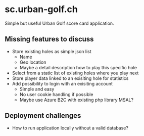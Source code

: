 # sc.urban-golf.ch
Simple but useful Urban Golf score card application.

## Missing features to discuss
- Store existing holes as simple json list
  - Name
  - Geo location
  - Maybe a detail description how to play this specific hole
- Select from a static list of existing holes where you play next
- Store player data linked to an exisiting hole for statistics
- Add possibility to login with an exisiting account
  - Simple and easy
  - No user cookie handling if possible
  - Maybe use Azure B2C with existing php library MSAL?

## Deployment challenges
- How to run application locally without a valid database?

